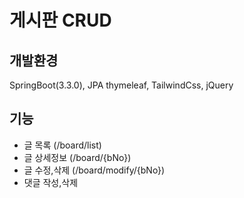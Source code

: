 # 게시판 CRUD

## 개발환경
SpringBoot(3.3.0), JPA
thymeleaf, TailwindCss, jQuery

## 기능
- 글 목록 (/board/list)
- 글 상세정보 (/board/{bNo})
- 글 수정,삭제 (/board/modify/{bNo})
- 댓글 작성,삭제 
